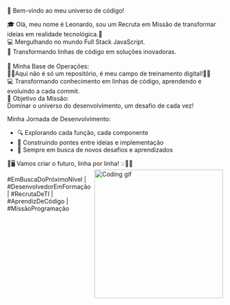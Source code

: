 🚀 Bem-vindo ao meu universo de código!

🎓 Olá, meu nome é Leonardo, sou um Recruta em Missão de transformar ideias em realidade tecnológica.🚀 <br>
💻 Mergulhando no mundo Full Stack JavaScript.  <br>
🌟 Transformando linhas de código em soluções inovadoras. <br><br>
📡 Minha Base de Operações: <br>
🏋️‍♂️Aqui não é só um repositório, é meu campo de treinamento digital!🏋️‍♂️ <br> 💻
Transformando conhecimento em linhas de código, aprendendo e evoluindo a cada commit. <br>
🎯 Objetivo da Missão: <br>
Dominar o universo do desenvolvimento, um desafio de cada vez! <br>

Minha Jornada de Desenvolvimento:
- 🔍 Explorando cada função, cada componente
- 🌈 Construindo pontes entre ideias e implementação
- 🚀 Sempre em busca de novos desafios e aprendizados


🚀🖥️ Vamos criar o futuro, linha por linha! 💡👩‍💻 
<img align="right" width="300" src="https://media.giphy.com/media/qgQUggAC3Pfv687qPC/giphy.gif" alt="Coding gif"> 

<p align="">
  #EmBuscaDoPróximoNível | #DesenvolvedorEmFormação | #RecrutaDeTI | #AprendizDeCódigo | #MissãoProgramação
</p>






<!---
LeonardoDias28/LeonardoDias28 is a ✨ special ✨ repository because its `README.md` (this file) appears on your GitHub profile.
You can click the Preview link to take a look at your changes.
--->

